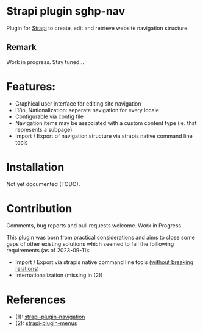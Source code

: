 # Strapi plugin sghp-nav

Plugin for [Strapi](https://strapi.io/) to create, edit and retrieve website navigation structure.

## Remark

Work in progress. Stay tuned...

# Features:

- Graphical user interface for editing site navigation
- i18n, Nationalization: seperate navigation for every locale
- Configurable via config file
- Navigation items may be associated with a custom content type (ie. that represents a subpage)
- Import / Export of navigation structure via strapis native command line tools

# Installation

Not yet documented (TODO).

# Contribution

Comments, bug reports and pull requests welcome.
Work in Progress...

This plugin was born from practical considerations and aims to close some gaps of other existing solutions which seemed to fail the folllowing requirements (as of 2023-09-11):

- Import / Export via strapis native command line tools ([without breaking relations](https://github.com/VirtusLab-Open-Source/strapi-plugin-navigation/issues/317))
- Internationalization (missing in (2))

# References

- (1): [strapi-plugin-navigation](https://github.com/VirtusLab-Open-Source/strapi-plugin-navigation)
- (2): [strapi-plugin-menus](https://github.com/mattmilburn/strapi-plugin-menus)
